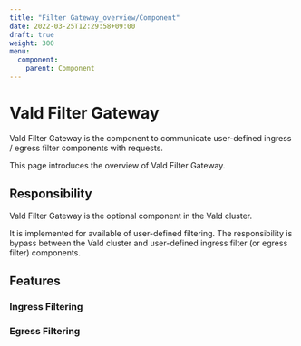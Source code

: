 ```yaml
---
title: "Filter Gateway_overview/Component"
date: 2022-03-25T12:29:58+09:00
draft: true
weight: 300
menu:
  component:
    parent: Component
---
```


# Vald Filter Gateway

Vald Filter Gateway is the component to communicate user-defined ingress / egress filter components with requests.

This page introduces the overview of Vald Filter Gateway.

## Responsibility

Vald Filter Gateway is the optional component in the Vald cluster.

It is implemented for available of user-defined filtering.
The responsibility is bypass between the Vald cluster and user-defined ingress filter (or egress filter) components.

## Features

### Ingress Filtering

<!-- TODO: describe about ingress -->

### Egress Filtering 

<!-- TODO: describe about egress -->
